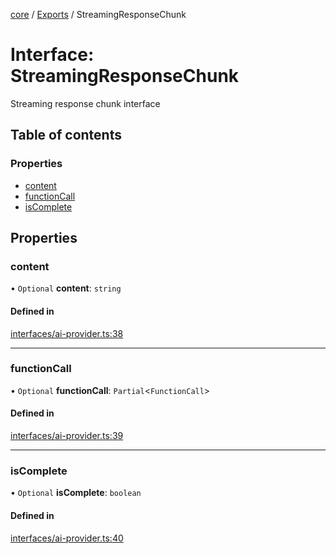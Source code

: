 <!-- 
 ⚠️  AUTO-GENERATED FILE - DO NOT EDIT MANUALLY
 This file is automatically generated by scripts/docs-generator.js
 To make changes, edit the source TypeScript files or update the generator script
-->

[core](../../) / [Exports](../modules) / StreamingResponseChunk

# Interface: StreamingResponseChunk

Streaming response chunk interface

## Table of contents

### Properties

- [content](StreamingResponseChunk#content)
- [functionCall](StreamingResponseChunk#functioncall)
- [isComplete](StreamingResponseChunk#iscomplete)

## Properties

### content

• `Optional` **content**: `string`

#### Defined in

[interfaces/ai-provider.ts:38](https://github.com/woojubb/robota/blob/e6131eaf5aa8ad4c0727d0e3d64ac06416590fdf/packages/core/src/interfaces/ai-provider.ts#L38)

___

### functionCall

• `Optional` **functionCall**: `Partial`\<`FunctionCall`\>

#### Defined in

[interfaces/ai-provider.ts:39](https://github.com/woojubb/robota/blob/e6131eaf5aa8ad4c0727d0e3d64ac06416590fdf/packages/core/src/interfaces/ai-provider.ts#L39)

___

### isComplete

• `Optional` **isComplete**: `boolean`

#### Defined in

[interfaces/ai-provider.ts:40](https://github.com/woojubb/robota/blob/e6131eaf5aa8ad4c0727d0e3d64ac06416590fdf/packages/core/src/interfaces/ai-provider.ts#L40)
